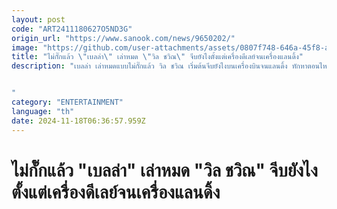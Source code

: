 ```yaml
---
layout: post
code: "ART2411180627O5ND3G"
origin_url: "https://www.sanook.com/news/9650202/"
image: "https://github.com/user-attachments/assets/0807f748-646a-45f8-a5e4-4c90edfb1fef"
title: "ไม่กั๊กแล้ว \"เบลล่า\" เล่าหมด \"วิล ชวิณ\" จีบยังไงตั้งแต่เครื่องดีเลย์จนเครื่องแลนดิ้ง"
description: "เบลล่า เล่าหมดแบบไม่กั๊กแล้ว วิล ชวิณ เริ่มต้นจีบยังไงบนเครื่องบินจนแลนดิ้ง ทักหาตอนไหน หลังจากให้คอนแทคส่วนตัวไป 


"
category: "ENTERTAINMENT"
language: "th"
date: 2024-11-18T06:36:57.959Z
---
```


# ไม่กั๊กแล้ว "เบลล่า" เล่าหมด "วิล ชวิณ" จีบยังไงตั้งแต่เครื่องดีเลย์จนเครื่องแลนดิ้ง